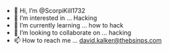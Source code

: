 - 👋 Hi, I’m @ScorpiKill1732
- 👀 I’m interested in ... Hacking
- 🌱 I’m currently learning ... how to hack
- 💞️ I’m looking to collaborate on ... hacking
- 📫 How to reach me ... david.kalker@thebsinps.com

<!---
ScorpiKill1732/ScorpiKill1732 is a ✨ special ✨ repository because its `README.md` (this file) appears on your GitHub profile.
You can click the Preview link to take a look at your changes.
--->

